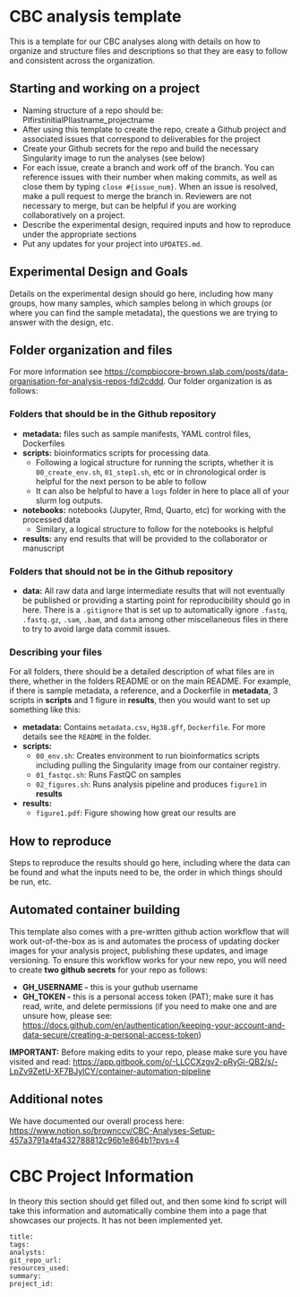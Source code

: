 # CBC analysis template

This is a template for our CBC analyses along with details on how to organize and structure files and descriptions so that they are easy to follow and consistent across the organization.

## Starting and working on a project

 * Naming structure of a repo should be: PIfirstinitialPIlastname_projectname
 * After using this template to create the repo, create a Github project and associated issues that correspond to deliverables for the project
 * Create your Github secrets for the repo and build the necessary Singularity image to run the analyses (see below)
 * For each issue, create a branch and work off of the branch. You can reference issues with their number when making commits, as well as close them by typing `close #{issue_num}`. When an issue is resolved, make a pull request to merge the branch in. Reviewers are not necessary to merge, but can be helpful if you are working collaboratively on a project.
 * Describe the experimental design, required inputs and how to reproduce under the appropriate sections
 * Put any updates for your project into `UPDATES.md`.

## Experimental Design and Goals

Details on the experimental design should go here, including how many groups, how many samples, which samples belong in which groups (or where you can find the sample metadata), the questions we are trying to answer with the design, etc.

## Folder organization and files

For more information see https://compbiocore-brown.slab.com/posts/data-organisation-for-analysis-repos-fdi2cddd. Our folder organization is as follows:

### Folders that should be in the Github repository

 * **metadata:** files such as sample manifests, YAML control files, Dockerfiles
 * **scripts:** bioinformatics scripts for processing data.
   * Following a logical structure for running the scripts, whether it is `00_create_env.sh`, `01_step1.sh`, etc or in chronological order is helpful for the next person to be able to follow
   * It can also be helpful to have a `logs` folder in here to place all of your slurm log outputs.
 * **notebooks:** notebooks (Jupyter, Rmd, Quarto, etc) for working with the processed data
   * Similary, a logical structure to follow for the notebooks is helpful
 * **results:** any end results that will be provided to the collaborator or manuscript

### Folders that should not be in the Github repository

 * **data:** All raw data and large intermediate results that will not eventually be published or providing a starting point for reproducibility should go in here. There is a `.gitignore` that is set up to automatically ignore `.fastq`, `.fastq.gz`, `.sam`, `.bam`, and `data` among other miscellaneous files in there to try to avoid large data commit issues.

### Describing your files

For all folders, there should be a detailed description of what files are in there, whether in the folders README or on the main README. For example, if there is sample metadata, a reference, and a Dockerfile in **metadata**, 3 scripts in **scripts** and 1 figure in **results**, then you would want to set up something like this:

 * **metadata:** Contains `metadata.csv`, `Hg38.gff`, `Dockerfile`. For more details see the `README` in the folder.
 * **scripts:**
   * `00_env.sh`: Creates environment to run bioinformatics scripts including pulling the Singularity image from our container registry.
   * `01_fastqc.sh`: Runs FastQC on samples
   * `02_figures.sh`: Runs analysis pipeline and produces `figure1` in **results**
 * **results:**
   * `figure1.pdf`: Figure showing how great our results are

## How to reproduce

Steps to reproduce the results should go here, including where the data can be found and what the inputs need to be, the order in which things should be run, etc.

## Automated container building
This template also comes with a pre-written github action workflow that will work out-of-the-box as is and automates the process of updating docker images for your analysis project, publishing these updates, and image versioning. To ensure this workflow works for your new repo, you will need to create **two github secrets** for your repo as follows:

* **GH_USERNAME -** this is your guthub username
* **GH_TOKEN -** this is a personal access token (PAT); make sure it has read, write, and delete permissions (if you need to make one and are unsure how, please see:  https://docs.github.com/en/authentication/keeping-your-account-and-data-secure/creating-a-personal-access-token) 

**IMPORTANT:** Before making edits to your repo, please make sure you have visited and read: https://app.gitbook.com/o/-LLCCXzgv2-pRyGi-QB2/s/-LpZv9ZetU-XF7BJyICY/container-automation-pipeline

## Additional notes

We have documented our overall process here: https://www.notion.so/brownccv/CBC-Analyses-Setup-457a3791a4fa432788812c96b1e864b1?pvs=4

# CBC Project Information

In theory this section should get filled out, and then some kind fo script will take this information and automatically combine them into a page that showcases our projects. It has not been implemented yet.

```
title:
tags:
analysts:
git_repo_url:
resources_used:
summary:
project_id:
```
